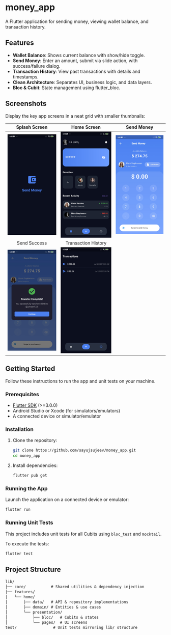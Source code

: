 # money\_app

A Flutter application for sending money, viewing wallet balance, and transaction history.

## Features

* **Wallet Balance**: Shows current balance with show/hide toggle.
* **Send Money**: Enter an amount, submit via slide action, with success/failure dialog.
* **Transaction History**: View past transactions with details and timestamps.
* **Clean Architecture**: Separates UI, business logic, and data layers.
* **Bloc & Cubit**: State management using flutter\_bloc.

## Screenshots

Display the key app screens in a neat grid with smaller thumbnails:

|                      Splash Screen                      |                       Home Screen                        |                      Send Money                       |
|:-------------------------------------------------------:|:--------------------------------------------------------:|:-----------------------------------------------------:|
| <img src="assets/screenshots/splash.jpg" width="200" /> |  <img src="assets/screenshots/home.jpg" width="200" />   | <img src="assets/screenshots/sent.jpg" width="200" /> |
|                      Send Success                       |                   Transaction History                    |                                                       |
| <img src="assets/screenshots/sent_s.jpg" width="200" /> | <img src="assets/screenshots/history.jpg" width="200" /> |                                                       |

## Getting Started

Follow these instructions to run the app and unit tests on your machine.

### Prerequisites

* [Flutter SDK](https://flutter.dev/docs/get-started/install) (>=3.0.0)
* Android Studio or Xcode (for simulators/emulators)
* A connected device or simulator/emulator

### Installation

1. Clone the repository:

   ```bash
   git clone https://github.com/sayujsujeev/money_app.git
   cd money_app
   ```
2. Install dependencies:

   ```bash
   flutter pub get
   ```

### Running the App

Launch the application on a connected device or emulator:

```bash
flutter run
```

### Running Unit Tests

This project includes unit tests for all Cubits using `bloc_test` and `mocktail`.

To execute the tests:

```bash
flutter test
```

## Project Structure

```
lib/
├── core/           # Shared utilities & dependency injection
├── features/
│   └── home/
│       ├── data/   # API & repository implementations
│       ├── domain/ # Entities & use cases
│       └── presentation/
│           ├── bloc/   # Cubits & states
│           └── pages/  # UI screens
test/                # Unit tests mirroring lib/ structure
```

